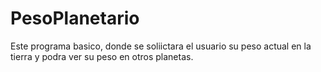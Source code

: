 # PesoPlanetario
Este programa basico, donde se soliictara el usuario su peso actual en la tierra y podra ver su peso en otros planetas.

